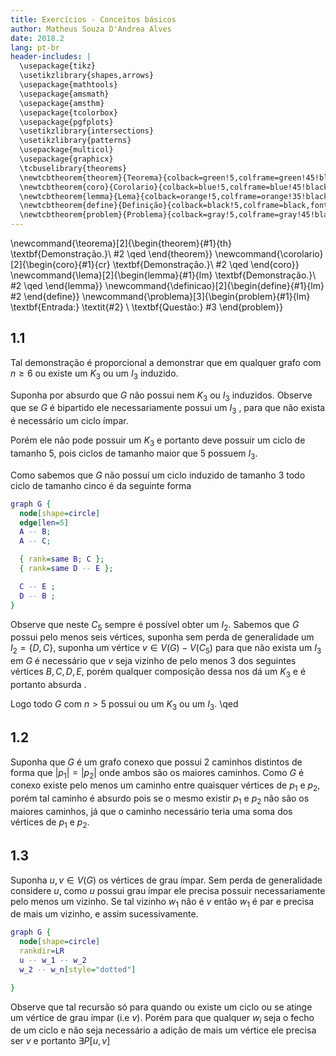 ```yaml
---
title: Exercícios - Conceitos básicos
author: Matheus Souza D'Andrea Alves
date: 2018.2
lang: pt-br
header-includes: |
  \usepackage{tikz}
  \usetikzlibrary{shapes,arrows}
  \usepackage{mathtools}
  \usepackage{amsmath}
  \usepackage{amsthm}
  \usepackage{tcolorbox}
  \usepackage{pgfplots}
  \usetikzlibrary{intersections}
  \usetikzlibrary{patterns}
  \usepackage{multicol}
  \usepackage{graphicx}
  \tcbuselibrary{theorems}
  \newtcbtheorem{theorem}{Teorema}{colback=green!5,colframe=green!45!black,fonttitle=\bfseries}{th}
  \newtcbtheorem{coro}{Corolario}{colback=blue!5,colframe=blue!45!black,fonttitle=\bfseries}{cr}
  \newtcbtheorem{lemma}{Lema}{colback=orange!5,colframe=orange!35!black,fonttitle=\bfseries}{lm}
  \newtcbtheorem{define}{Definição}{colback=black!5,colframe=black,fonttitle=\bfseries}{lm}
  \newtcbtheorem{problem}{Problema}{colback=gray!5,colframe=gray!45!black,fonttitle=\bfseries}{lm}
---
```


\newcommand{\teorema}[2]{\begin{theorem}{#1}{th} \textbf{Demonstração.}\\ #2 \qed \end{theorem}}
\newcommand{\corolario}[2]{\begin{coro}{#1}{cr} \textbf{Demonstração.}\\ #2 \qed \end{coro}}
\newcommand{\lema}[2]{\begin{lemma}{#1}{lm} \textbf{Demonstração.}\\ #2 \qed \end{lemma}}
\newcommand{\definicao}[2]{\begin{define}{#1}{lm}  #2 \end{define}}
\newcommand{\problema}[3]{\begin{problem}{#1}{lm} \textbf{Entrada:}  \textit{#2} \\ \textbf{Questão:} #3  \end{problem}}


## 1.1

Tal demonstração é proporcional a demonstrar que em qualquer grafo com $n \geq 6$ ou existe um $K_3$ ou um $I_3$ induzido.

  Suponha por absurdo que $G$ não possui nem $K_3$ ou $I_3$ induzidos. Observe que se $G$ é bipartido ele necessariamente possui um $I_3$ , para que não exista é necessário um ciclo ímpar.

  Porém ele não pode possuir um $K_3$ e portanto deve possuir um ciclo de tamanho 5, pois ciclos de tamanho maior que 5 possuem $I_3$.

  Como sabemos que $G$ não possuí um ciclo induzido de tamanho 3 todo ciclo de tamanho cinco é da seguinte forma

  ```{.dot scale="0.3" caption="$C_5$"}
  graph G {
    node[shape=circle]
    edge[len=5]
    A -- B;
    A -- C;

    { rank=same B; C };
    { rank=same D -- E };

    C -- E ;
    D -- B ;
  }
  ```

  Observe que neste $C_5$ sempre é possível obter um $I_2$. Sabemos que $G$ possui pelo menos seis vértices, suponha sem perda de generalidade um $I_2 = \{D,C\}$, suponha um vértice $v \in V(G)- V(C_5)$ para que não exista um $I_3$ em $G$ é necessário que $v$ seja vizinho de pelo menos 3 dos seguintes vértices $B,C,D,E$, porém qualquer composição dessa nos dá um $K_3$ e é portanto absurda .

  Logo todo $G$ com $n > 5$ possui ou um $K_3$ ou um $I_3$. \qed

## 1.2

Suponha que $G$ é um grafo conexo que possui 2 caminhos distintos de forma que $|p_1| = |p_2|$ onde ambos são os maiores caminhos. Como $G$ é conexo existe pelo menos um caminho entre quaisquer vértices de $p_1$ e $p_2$, porém tal caminho é absurdo pois se o mesmo existir $p_1$ e $p_2$ não são os maiores caminhos, já que o caminho necessário teria uma soma dos vértices de $p_1$ e $p_2$.

## 1.3

Suponha $u,v \in V(G)$ os vértices de grau ímpar. Sem perda de generalidade considere $u$, como $u$ possui grau ímpar ele precisa possuir necessariamente pelo menos um vizinho. Se tal vizinho $w_1$ não é $v$ então $w_1$ é par e precisa de mais um vizinho, e assim sucessivamente.

```{.dot scale="0.3" caption="Construção"}
graph G {
  node[shape=circle]
  rankdir=LR
  u -- w_1 -- w_2
  w_2 -- w_n[style="dotted"]

}
```

Observe que tal recursão só para quando ou existe um ciclo ou se atinge um vértice de grau ímpar (i.e $v$). Porém para que qualquer $w_i$ seja o fecho de um ciclo e não seja necessário a adição de mais um vértice ele precisa ser $v$ e portanto $\exists P[u,v]$
